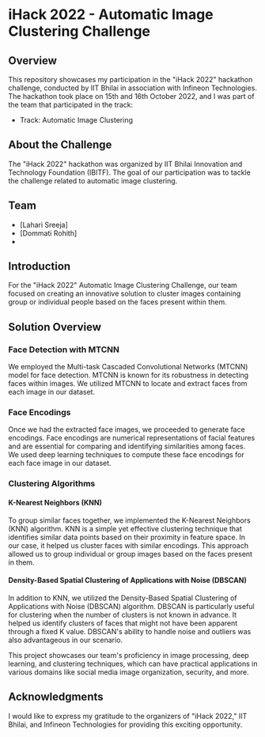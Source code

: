 # iHack 2022 - Automatic Image Clustering Challenge


## Overview

This repository showcases my participation in the "iHack 2022" hackathon challenge, conducted by IIT Bhilai in association with Infineon Technologies. The hackathon took place on 15th and 16th October 2022, and I was part of the team that participated in the track:

- Track: Automatic Image Clustering

## About the Challenge

The "iHack 2022" hackathon was organized by IIT Bhilai Innovation and Technology Foundation (IBITF). The goal of our participation was to tackle the challenge related to automatic image clustering.

## Team

- [Lahari Sreeja]
- [Dommati Rohith]
- 
## Introduction

For the "iHack 2022" Automatic Image Clustering Challenge, our team focused on creating an innovative solution to cluster images containing group or individual people based on the faces present within them.

## Solution Overview

### Face Detection with MTCNN

We employed the Multi-task Cascaded Convolutional Networks (MTCNN) model for face detection. MTCNN is known for its robustness in detecting faces within images. We utilized MTCNN to locate and extract faces from each image in our dataset.

### Face Encodings

Once we had the extracted face images, we proceeded to generate face encodings. Face encodings are numerical representations of facial features and are essential for comparing and identifying similarities among faces. We used deep learning techniques to compute these face encodings for each face image in our dataset.

### Clustering Algorithms

#### K-Nearest Neighbors (KNN)

To group similar faces together, we implemented the K-Nearest Neighbors (KNN) algorithm. KNN is a simple yet effective clustering technique that identifies similar data points based on their proximity in feature space. In our case, it helped us cluster faces with similar encodings. This approach allowed us to group individual or group images based on the faces present in them.

#### Density-Based Spatial Clustering of Applications with Noise (DBSCAN)

In addition to KNN, we utilized the Density-Based Spatial Clustering of Applications with Noise (DBSCAN) algorithm. DBSCAN is particularly useful for clustering when the number of clusters is not known in advance. It helped us identify clusters of faces that might not have been apparent through a fixed K value. DBSCAN's ability to handle noise and outliers was also advantageous in our scenario.


This project showcases our team's proficiency in image processing, deep learning, and clustering techniques, which can have practical applications in various domains like social media image organization, security, and more.

## Acknowledgments

I would like to express my gratitude to the organizers of "iHack 2022," IIT Bhilai, and Infineon Technologies for providing this exciting opportunity.


